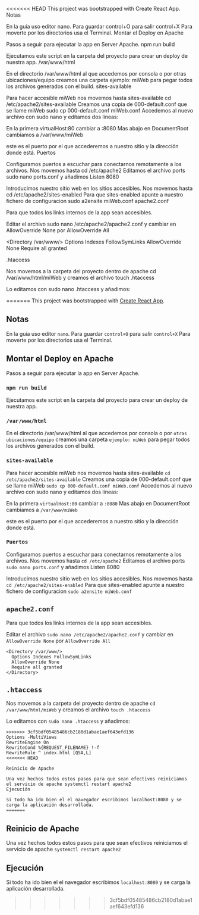 <<<<<<< HEAD
This project was bootstrapped with Create React App.
Notas

En la guia uso editor nano. Para guardar control+O para salir control+X Para moverte por los directorios usa el Terminal.
Montar el Deploy en Apache

Pasos a seguir para ejecutar la app en Server Apache.
npm run build

Ejecutamos este script en la carpeta del proyecto para crear un deploy de nuestra app.
/var/www/html

En el directorio /var/www/html al que accedemos por consola o por otras ubicaciones/equipo creamos una carpeta ejemplo: miWeb para pegar todos los archivos generados con el build.
sites-available

Para hacer accesible miWeb nos movemos hasta sites-available cd /etc/apache2/sites-available Creamos una copia de 000-default.conf que se llame miWeb sudo cp 000-default.conf miWeb.conf Accedemos al nuevo archivo con sudo nano y editamos dos lineas:

En la primera virtualHost:80 cambiar a :8080 Mas abajo en DocumentRoot cambiamos a /var/www/miWeb

este es el puerto por el que accederemos a nuestro sitio y la dirección donde está.
Puertos

Configuramos puertos a escuchar para conectarnos remotamente a los archivos. Nos movemos hasta cd /etc/apache2 Editamos el archivo ports sudo nano ports.conf y añadimos Listen 8080

Introducimos nuestro sitio web en los sitios accesibles. Nos movemos hasta cd /etc/apache2/sites-enabled Para que sites-enabled apunte a nuestro fichero de configuracion sudo a2ensite miWeb.conf
apache2.conf

Para que todos los links internos de la app sean accesibles.

Editar el archivo sudo nano /etc/apache2/apache2.conf y cambiar en AllowOverride None por AllowOverride All

<Directory /var/www/>
Options Indexes FollowSymLinks
AllowOverride None
Require all granted
</Directory>

.htaccess

Nos movemos a la carpeta del proyecto dentro de apache cd /var/www/html/miWeb y creamos el archivo touch .htaccess

Lo editamos con sudo nano .htaccess y añadimos:

=======
This project was bootstrapped with [Create React App](https://github.com/facebook/create-react-app).

## Notas

En la guia uso editor `nano`. Para guardar `control+O` para salir `control+X`
Para moverte por los directorios usa el Terminal.

## Montar el Deploy en Apache

Pasos a seguir para ejecutar la app en Server Apache.

### `npm run build`

Ejecutamos este script en la carpeta del proyecto para crear un deploy de nuestra app.

### `/var/www/html`

En el directorio /var/www/html al que accedemos por consola o por `otras ubicaciones/equipo` creamos una carpeta `ejemplo: miWeb` para
pegar todos los archivos generados con el build.

### `sites-available`

Para hacer accesible miWeb nos movemos hasta sites-available
`cd /etc/apache2/sites-available`
Creamos una copia de 000-default.conf que se llame miWeb
`sudo cp 000-default.conf miWeb.conf`
Accedemos al nuevo archivo con sudo nano y editamos dos lineas:

En la primera `virtualHost:80` cambiar a `:8080`
Mas abajo en DocumentRoot cambiamos a `/var/www/miWeb`

este es el puerto por el que accederemos a nuestro sitio y la dirección donde está.

### `Puertos`

Configuramos puertos a escuchar para conectarnos remotamente a los archivos.
Nos movemos hasta `cd /etc/apache2`
Editamos el archivo ports `sudo nano ports.conf` y añadimos Listen 8080

Introducimos nuestro sitio web en los sitios accesibles.
Nos movemos hasta `cd /etc/apache2/sites-enabled`
Para que sites-enabled apunte a nuestro fichero de configuracion
`sudo a2ensite miWeb.conf`

## `apache2.conf`

Para que todos los links internos de la app sean accesibles.

Editar el archivo `sudo nano /etc/apache2/apache2.conf`
y cambiar en `AllowOverride None` por `AllowOverride All`

```console
<Directory /var/www/>
  Options Indexes FollowSymLinks
  AllowOverride None
  Require all granted
</Directory>
```

## `.htaccess`

Nos movemos a la carpeta del proyecto dentro de apache `cd /var/www/html/miWeb` y creamos el archivo `touch .htaccess`

Lo editamos con `sudo nano .htaccess` y añadimos:

```console
>>>>>>> 3cf5bdf05485486cb2180d1abae1aef643efd136
Options -MultiViews
RewriteEngine On
RewriteCond %{REQUEST_FILENAME} !-f
RewriteRule ^ index.html [QSA,L]
<<<<<<< HEAD

Reinicio de Apache

Una vez hechos todos estos pasos para que sean efectivos reiniciamos el servicio de apache systemctl restart apache2
Ejecución

Si todo ha ido bien el el navegador escribimos localhost:8080 y se carga la aplicación desarrollada.
=======
```

## Reinicio de Apache

Una vez hechos todos estos pasos para que sean efectivos reiniciamos
el servicio de apache `systemctl restart apache2`

## Ejecución

Si todo ha ido bien el el navegador escribimos `localhost:8080` y se carga la aplicación desarrollada.
>>>>>>> 3cf5bdf05485486cb2180d1abae1aef643efd136
